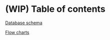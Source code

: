 # (WIP) Table of contents

[Database schema](./db-schema/README.md)

[Flow charts](./flow-chart/README.md)
